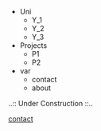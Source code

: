 - Uni
  - Y_1
  - Y_2
  - Y_3
- Projects
  - P1
  - P2
- var
  - contact
  - about

..:: Under Construction ::..

[contact](/about)
